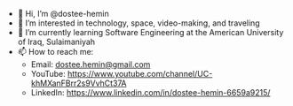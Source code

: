 - 👋 Hi, I’m @dostee-hemin
- 👀 I’m interested in technology, space, video-making, and traveling
- 🌱 I’m currently learning Software Engineering at the American University of Iraq, Sulaimaniyah
- 📫 How to reach me:
  - Email: dostee.hemin@gmail.com
  - YouTube: https://www.youtube.com/channel/UC-khMXanFBrr2s9VvhCt37A
  - LinkedIn: https://www.linkedin.com/in/dostee-hemin-6659a9215/

<!---
dostee-hemin/dostee-hemin is a ✨ special ✨ repository because its `README.md` (this file) appears on your GitHub profile.
You can click the Preview link to take a look at your changes.
--->
